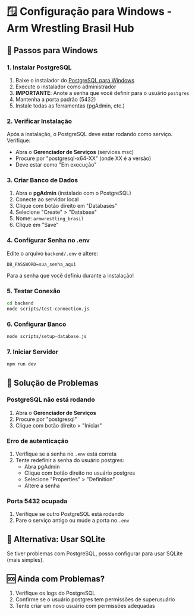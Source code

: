 # 🪟 Configuração para Windows - Arm Wrestling Brasil Hub

## 🚀 Passos para Windows

### 1. Instalar PostgreSQL
1. Baixe o instalador do [PostgreSQL para Windows](https://www.postgresql.org/download/windows/)
2. Execute o instalador como administrador
3. **IMPORTANTE**: Anote a senha que você definir para o usuário `postgres`
4. Mantenha a porta padrão (5432)
5. Instale todas as ferramentas (pgAdmin, etc.)

### 2. Verificar Instalação
Após a instalação, o PostgreSQL deve estar rodando como serviço. Verifique:
- Abra o **Gerenciador de Serviços** (services.msc)
- Procure por "postgresql-x64-XX" (onde XX é a versão)
- Deve estar como "Em execução"

### 3. Criar Banco de Dados
1. Abra o **pgAdmin** (instalado com o PostgreSQL)
2. Conecte ao servidor local
3. Clique com botão direito em "Databases"
4. Selecione "Create" > "Database"
5. Nome: `armwrestling_brasil`
6. Clique em "Save"

### 4. Configurar Senha no .env
Edite o arquivo `backend/.env` e altere:
```env
DB_PASSWORD=sua_senha_aqui
```
Para a senha que você definiu durante a instalação!

### 5. Testar Conexão
```bash
cd backend
node scripts/test-connection.js
```

### 6. Configurar Banco
```bash
node scripts/setup-database.js
```

### 7. Iniciar Servidor
```bash
npm run dev
```

## 🔧 Solução de Problemas

### PostgreSQL não está rodando
1. Abra o **Gerenciador de Serviços**
2. Procure por "postgresql"
3. Clique com botão direito > "Iniciar"

### Erro de autenticação
1. Verifique se a senha no `.env` está correta
2. Tente redefinir a senha do usuário postgres:
   - Abra pgAdmin
   - Clique com botão direito no usuário postgres
   - Selecione "Properties" > "Definition"
   - Altere a senha

### Porta 5432 ocupada
1. Verifique se outro PostgreSQL está rodando
2. Pare o serviço antigo ou mude a porta no `.env`

## 📱 Alternativa: Usar SQLite
Se tiver problemas com PostgreSQL, posso configurar para usar SQLite (mais simples).

## 🆘 Ainda com Problemas?
1. Verifique os logs do PostgreSQL
2. Confirme se o usuário postgres tem permissões de superusuário
3. Tente criar um novo usuário com permissões adequadas
